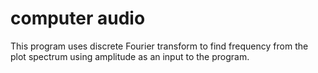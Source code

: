 # computer audio 
This program uses discrete Fourier transform to find frequency from the plot spectrum using amplitude as an input to the program.
